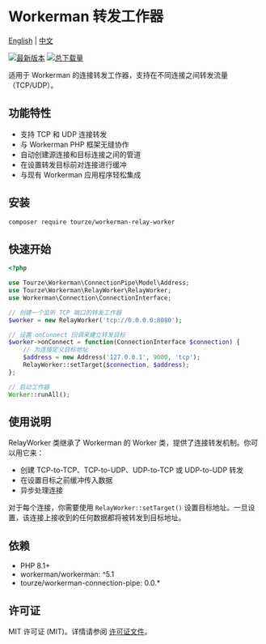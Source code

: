 # Workerman 转发工作器

[English](README.md) | [中文](README.zh-CN.md)

[![最新版本](https://img.shields.io/packagist/v/tourze/workerman-relay-worker.svg?style=flat-square)](https://packagist.org/packages/tourze/workerman-relay-worker)
[![总下载量](https://img.shields.io/packagist/dt/tourze/workerman-relay-worker.svg?style=flat-square)](https://packagist.org/packages/tourze/workerman-relay-worker)

适用于 Workerman 的连接转发工作器，支持在不同连接之间转发流量（TCP/UDP）。

## 功能特性

- 支持 TCP 和 UDP 连接转发
- 与 Workerman PHP 框架无缝协作
- 自动创建源连接和目标连接之间的管道
- 在设置转发目标前对连接进行缓冲
- 与现有 Workerman 应用程序轻松集成

## 安装

```bash
composer require tourze/workerman-relay-worker
```

## 快速开始

```php
<?php

use Tourze\Workerman\ConnectionPipe\Model\Address;
use Tourze\Workerman\RelayWorker\RelayWorker;
use Workerman\Connection\ConnectionInterface;

// 创建一个监听 TCP 端口的转发工作器
$worker = new RelayWorker('tcp://0.0.0.0:8080');

// 设置 onConnect 回调来建立转发目标
$worker->onConnect = function(ConnectionInterface $connection) {
    // 为连接定义目标地址
    $address = new Address('127.0.0.1', 9000, 'tcp');
    RelayWorker::setTarget($connection, $address);
};

// 启动工作器
Worker::runAll();
```

## 使用说明

RelayWorker 类继承了 Workerman 的 Worker 类，提供了连接转发机制。你可以用它来：

- 创建 TCP-to-TCP、TCP-to-UDP、UDP-to-TCP 或 UDP-to-UDP 转发
- 在设置目标之前缓冲传入数据
- 异步处理连接

对于每个连接，你需要使用 `RelayWorker::setTarget()` 设置目标地址。一旦设置，该连接上接收到的任何数据都将被转发到目标地址。

## 依赖

- PHP 8.1+
- workerman/workerman: ^5.1
- tourze/workerman-connection-pipe: 0.0.*

## 许可证

MIT 许可证 (MIT)。详情请参阅 [许可证文件](LICENSE)。

